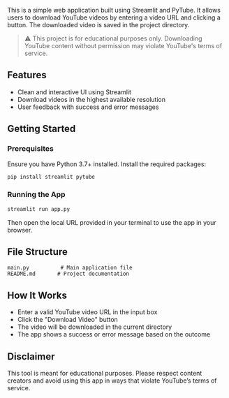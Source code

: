 This is a simple web application built using Streamlit and PyTube. It allows users to download YouTube videos by entering a video URL and clicking a button. The downloaded video is saved in the project directory.

> ⚠️ This project is for educational purposes only. Downloading YouTube content without permission may violate YouTube's terms of service.

## Features

- Clean and interactive UI using Streamlit
- Download videos in the highest available resolution
- User feedback with success and error messages

## Getting Started

### Prerequisites

Ensure you have Python 3.7+ installed. Install the required packages:

```bash
pip install streamlit pytube
````

### Running the App

```bash
streamlit run app.py
```

Then open the local URL provided in your terminal to use the app in your browser.

## File Structure

```
main.py          # Main application file
README.md       # Project documentation
```

## How It Works

* Enter a valid YouTube video URL in the input box
* Click the "Download Video" button
* The video will be downloaded in the current directory
* The app shows a success or error message based on the outcome

## Disclaimer

This tool is meant for educational purposes. Please respect content creators and avoid using this app in ways that violate YouTube’s terms of service.

